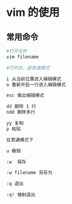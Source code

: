 # vim 的使用

## 常用命令

```sh
#打开文件
vim filename

#打开后，是普通模式

i 从当前位置进入编辑模式
o 重新开启一行进入编辑模式

esc 推出编辑模式

dd 删除 1 行
ndd 删除多行

yy 复制
p 粘贴

在普通模式下

u 撤销

:w  保存

:w filename 另存为

:q 退出

:q! 强制退出



```